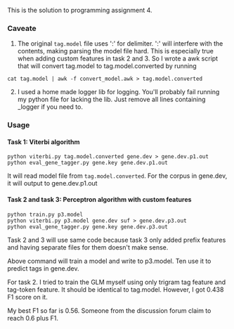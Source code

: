 This is the solution to programming assignment 4.

### Caveate
1. The original `tag.model` file uses ':' for delimiter. ':' will interfere with the contents, making parsing the model file hard. This is especially true when adding custom features in task 2 and 3. So I wrote a awk script that will convert tag.model to tag.model.converted by running
```
cat tag.model | awk -f convert_model.awk > tag.model.converted
```

2. I used a home made logger lib for logging. You'll probably fail running my python file for lacking the lib. Just remove all lines containing _logger if you need to.

### Usage

#### Task 1: Viterbi algorithm
```
python viterbi.py tag.model.converted gene.dev > gene.dev.p1.out
python eval_gene_tagger.py gene.key gene.dev.p1.out
```
It will read model file from `tag.model.converted`. For the corpus in gene.dev, it will output to gene.dev.p1.out 

#### Task 2 and task 3: Perceptron algorithm with custom features

```
python train.py p3.model
python viterbi.py p3.model gene.dev suf > gene.dev.p3.out
python eval_gene_tagger.py gene.key gene.dev.p3.out
```

Task 2 and 3 will use same code because task 3 only added prefix features and having separate files for them doesn't make sense.

Above command will train a model and write to p3.model. Ten use it to predict tags in gene.dev.

For task 2. I tried to train the GLM myself using only trigram tag feature and tag-token feature. It should be identical to tag.model. However, I got 0.438 F1 score on it.

My best F1 so far is 0.56. Someone from the discussion forum claim to reach 0.6 plus F1.

